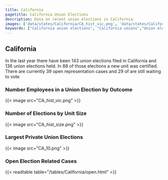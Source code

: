 ```yaml
---
title: California
pagetitle: California Union Elections
description: Data on recent union elections in California.
images: ['data/states/California/CA_hist_vic.png', 'data/states/California/CA_hist_size.png', 'data/states/California/CA_10.png']
keywords: ["California union elections", "California unions","Union elections"]
---
```

##  California

In the last year there have been 143 union elections filed in California and 136 union elections held. In 88 of those elections a new unit was certified. There are currently 39 open representation cases and 29 of are still waiting to vote

### Number Employees in a Union Election by Outcome
{{< image src="CA_hist_vic.png" >}}

### Number of Elections by Unit Size
{{< image src="CA_hist_size.png" >}}

### Largest Private Union Elections
{{< image src="CA_10.png" >}}

### Open Election Related Cases
{{< readtable table="/tables/California/open.html" >}}

